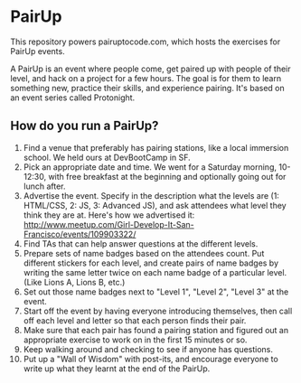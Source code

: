 PairUp
======

This repository powers pairuptocode.com, which hosts the exercises for PairUp events.

A PairUp is an event where people come, get paired up with people of their level, and hack on a project for a few hours.
The goal is for them to learn something new, practice their skills, and experience pairing.
It's based on an event series called Protonight.


How do you run a PairUp?
--------

1) Find a venue that preferably has pairing stations, like a local immersion school. We held ours at DevBootCamp in SF.
2) Pick an appropriate date and time. We went for a Saturday morning, 10-12:30, with free breakfast at the beginning and optionally
going out for lunch after.
3) Advertise the event. Specify in the description what the levels are (1: HTML/CSS, 2: JS, 3: Advanced JS), and ask attendees what level they think they are at. Here's how we advertised it: http://www.meetup.com/Girl-Develop-It-San-Francisco/events/109903322/
4) Find TAs that can help answer questions at the different levels.
5) Prepare sets of name badges based on the attendees count. Put different stickers for each level, and create pairs of name badges by writing the same letter twice on each name badge of a particular level. (Like Lions A, Lions B, etc.)
6) Set out those name badges next to "Level 1", "Level 2", "Level 3" at the event.
7) Start off the event by having everyone introducing themselves, then call off each level and letter so that each person finds their pair.
8) Make sure that each pair has found a pairing station and figured out an appropriate exercise to work on in the first 15 minutes or so.
9) Keep walking around and checking to see if anyone has questions.
10) Put up a "Wall of Wisdom" with post-its, and encourage everyone to write up what they learnt at the end of the PairUp.
